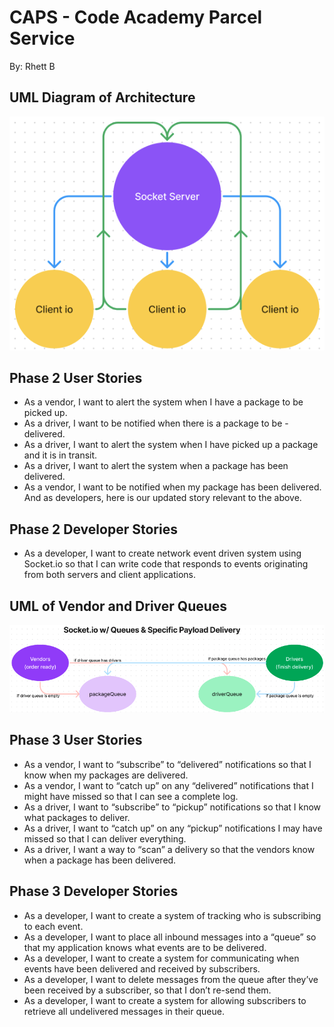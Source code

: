 # CAPS - Code Academy Parcel Service

By: Rhett B

## UML Diagram of Architecture

![Socket.io UML](socketuml.png)

## Phase 2 User Stories

- As a vendor, I want to alert the system when I have a package to be picked up.
- As a driver, I want to be notified when there is a package to be - delivered.
- As a driver, I want to alert the system when I have picked up a package and it is in transit.
- As a driver, I want to alert the system when a package has been delivered.
- As a vendor, I want to be notified when my package has been delivered.
And as developers, here is our updated story relevant to the above.

## Phase 2 Developer Stories

- As a developer, I want to create network event driven system using Socket.io so that I can write code that responds to events originating from both servers and client applications.

## UML of Vendor and Driver Queues

![queue UML](queueuml.png)

## Phase 3 User Stories

- As a vendor, I want to “subscribe” to “delivered” notifications so that I know when my packages are delivered.
- As a vendor, I want to “catch up” on any “delivered” notifications that I might have missed so that I can see a complete log.
- As a driver, I want to “subscribe” to “pickup” notifications so that I know what packages to deliver.
- As a driver, I want to “catch up” on any “pickup” notifications I may have missed so that I can deliver everything.
- As a driver, I want a way to “scan” a delivery so that the vendors know when a package has been delivered.

## Phase 3 Developer Stories

- As a developer, I want to create a system of tracking who is subscribing to each event.
- As a developer, I want to place all inbound messages into a “queue” so that my application knows what events are to be delivered.
- As a developer, I want to create a system for communicating when events have been delivered and received by subscribers.
- As a developer, I want to delete messages from the queue after they’ve been received by a subscriber, so that I don’t re-send them.
- As a developer, I want to create a system for allowing subscribers to retrieve all undelivered messages in their queue.
